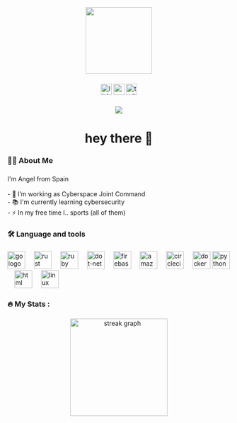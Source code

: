 <div align="center">
  <img height="150" src="https://camo.githubusercontent.com/62da68eb62b1e5f175f7d1f0191dd89a653d7908feb22d37d4a0ab07365d6791/68747470733a2f2f6d656469612e67697068792e636f6d2f6d656469612f4d3967624264396e6244724f5475314d71782f67697068792e676966"  />
</div>

###

<div align="center">
  <img src="https://img.shields.io/static/v1?message=LinkedIn&logo=linkedin&label=&color=0077B5&logoColor=white&labelColor=&style=for-the-badge" height="25" alt="linkedin logo"  />
  <img src="https://img.shields.io/static/v1?message=Youtube&logo=youtube&label=&color=FF0000&logoColor=white&labelColor=&style=for-the-badge" height="25" alt="youtube logo"  />
  <img src="https://img.shields.io/static/v1?message=Twitter&logo=twitter&label=&color=1DA1F2&logoColor=white&labelColor=&style=for-the-badge" height="25" alt="twitter logo"  />
</div>

###

<div align="center">
  <img src="https://visitor-badge.laobi.icu/badge?page_id=maurodesouza.maurodesouza&"  />
</div>

###

<h1 align="center">hey there 👋</h1>

###

<h3 align="left">👩‍💻  About Me</h3>

###

<p align="left">I'm Angel from Spain <br><br>- 🔭 I’m working as Cyberspace Joint Command <br>- 📚 I'm currently learning cybersecurity <br>- ⚡ In my free time I.. sports (all of them) </p>

###

<h3 align="left">🛠 Language and tools</h3>

###

<div align="left">
  <img src="https://cdn.jsdelivr.net/gh/devicons/devicon/icons/go/go-original-wordmark.svg" height="40" alt="go logo"  />
  <img width="12" />
  <img src="https://cdn.jsdelivr.net/gh/devicons/devicon/icons/rust/rust-original.svg" height="40" alt="rust logo"  />
  <img width="12" />
  <img src="https://cdn.jsdelivr.net/gh/devicons/devicon/icons/ruby/ruby-plain-wordmark.svg" height="40" alt="ruby logo"  />
  <img width="12" />
  <img src="https://cdn.jsdelivr.net/gh/devicons/devicon/icons/dot-net/dot-net-plain-wordmark.svg" height="40" alt="dot-net logo"  />
  <img width="12" />
  <img src="https://cdn.jsdelivr.net/gh/devicons/devicon/icons/firebase/firebase-plain-wordmark.svg" height="40" alt="firebase logo"  />
  <img width="12" />
  <img src="https://cdn.jsdelivr.net/gh/devicons/devicon/icons/amazonwebservices/amazonwebservices-line-wordmark.svg" height="40" alt="amazonwebservices logo"  />
  <img width="12" />
  <img src="https://cdn.jsdelivr.net/gh/devicons/devicon/icons/circleci/circleci-plain.svg" height="40" alt="circleci logo"  />
  <img width="12" />
  <img src="https://cdn.jsdelivr.net/gh/devicons/devicon/icons/docker/docker-plain-wordmark.svg" height="40" alt="docker logo"  />
  <img src="https://cdn.jsdelivr.net/gh/devicons/devicon/icons/python/python-plain.svg" height="40" alt="python logo" />
  <img width="12" />
  <img src="https://cdn.jsdelivr.net/gh/devicons/devicon/icons/html5/html5-plain.svg" height="40" alt="html logo" />
  <img width="12" />
  <img src="https://cdn.jsdelivr.net/gh/devicons/devicon/icons/linux/linux-plain.svg" height="40" alt="linux logo" />
</div>

###

<h3 align="left">🔥   My Stats :</h3>

###

<div align="center">
  <img src="https://streak-stats.demolab.com?user=maurodesouza&locale=en&mode=daily&theme=dark&hide_border=false&border_radius=5&order=3" height="220" alt="streak graph"  />
</div>

###
